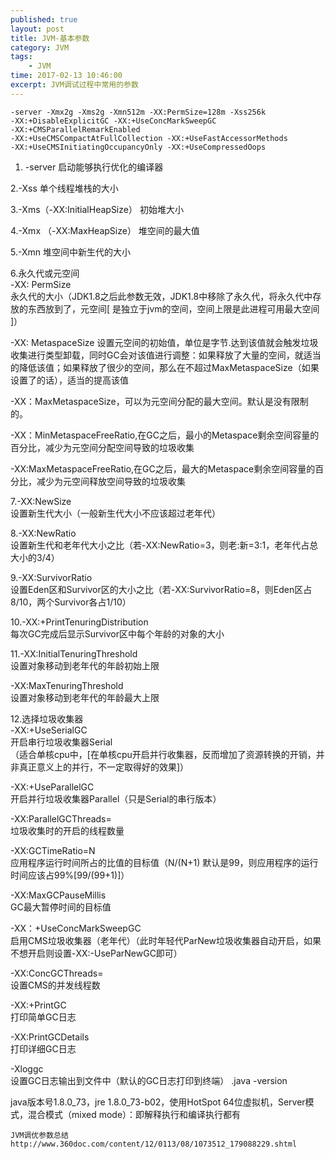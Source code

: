 ```yaml
---
published: true
layout: post
title: JVM-基本参数
category: JVM
tags: 
    - JVM
time: 2017-02-13 10:46:00
excerpt: JVM调试过程中常用的参数
---
```


```
-server -Xmx2g -Xms2g -Xmn512m -XX:PermSize=128m -Xss256k
-XX:+DisableExplicitGC -XX:+UseConcMarkSweepGC
-XX:+CMSParallelRemarkEnabled
-XX:+UseCMSCompactAtFullCollection -XX:+UseFastAccessorMethods
-XX:+UseCMSInitiatingOccupancyOnly -XX:+UseCompressedOops
```

1. -server        启动能够执行优化的编译器

2.-Xss            单个线程堆栈的大小

3.-Xms（-XX:InitialHeapSize）            初始堆大小

4.-Xmx （-XX:MaxHeapSize）           堆空间的最大值

5.-Xmn            堆空间中新生代的大小

6.永久代或元空间  
-XX: PermSize   
永久代的大小（JDK1.8之后此参数无效，JDK1.8中移除了永久代，将永久代中存放的东西放到了，元空间[ 是独立于jvm的空间，空间上限是此进程可用最大空间 ]） 

-XX: MetaspaceSize 设置元空间的初始值，单位是字节.达到该值就会触发垃圾收集进行类型卸载，同时GC会对该值进行调整：如果释放了大量的空间，就适当的降低该值；如果释放了很少的空间，那么在不超过MaxMetaspaceSize（如果设置了的话），适当的提高该值  

-XX：MaxMetaspaceSize，可以为元空间分配的最大空间。默认是没有限制的。 

-XX：MinMetaspaceFreeRatio,在GC之后，最小的Metaspace剩余空间容量的百分比，减少为元空间分配空间导致的垃圾收集  

-XX:MaxMetaspaceFreeRatio,在GC之后，最大的Metaspace剩余空间容量的百分比，减少为元空间释放空间导致的垃圾收集  

7.-XX:NewSize  
设置新生代大小（一般新生代大小不应该超过老年代）

8.-XX:NewRatio  
设置新生代和老年代大小之比（若-XX:NewRatio=3，则老:新=3:1，老年代占总大小的3/4）

9.-XX:SurvivorRatio  
设置Eden区和Survivor区的大小之比（若-XX:SurvivorRatio=8，则Eden区占8/10，两个Survivor各占1/10）

10.-XX:+PrintTenuringDistribution  
每次GC完成后显示Survivor区中每个年龄的对象的大小

11.-XX:InitialTenuringThreshold  
设置对象移动到老年代的年龄初始上限

-XX:MaxTenuringThreshold  
设置对象移动到老年代的年龄最大上限

12.选择垃圾收集器  
-XX:+UseSerialGC  
开启串行垃圾收集器Serial  
（适合单核cpu中，[在单核cpu开启并行收集器，反而增加了资源转换的开销，并非真正意义上的并行，不一定取得好的效果]）

-XX:+UseParallelGC  
开启并行垃圾收集器Parallel（只是Serial的串行版本）

-XX:ParallelGCThreads=<value>  
垃圾收集时的开启的线程数量

-XX:GCTimeRatio=N  
应用程序运行时间所占的比值的目标值（N/(N+1) 默认是99，则应用程序的运行时间应该占99%[99/(99+1)]）

-XX:MaxGCPauseMillis  
GC最大暂停时间的目标值

-XX：+UseConcMarkSweepGC  
启用CMS垃圾收集器（老年代）（此时年轻代ParNew垃圾收集器自动开启，如果不想开启则设置-XX:-UseParNewGC即可）

-XX:ConcGCThreads=<value>  
设置CMS的并发线程数
                
-XX:+PrintGC  
打印简单GC日志
        
-XX:PrintGCDetails  
打印详细GC日志
        

-Xloggc  
设置GC日志输出到文件中（默认的GC日志打印到终端）
.java -version

java版本号1.8.0_73，jre 1.8.0_73-b02，使用HotSpot 64位虚拟机，Server模式，混合模式（mixed mode）：即解释执行和编译执行都有 

```
JVM调优参数总结
http://www.360doc.com/content/12/0113/08/1073512_179088229.shtml
```